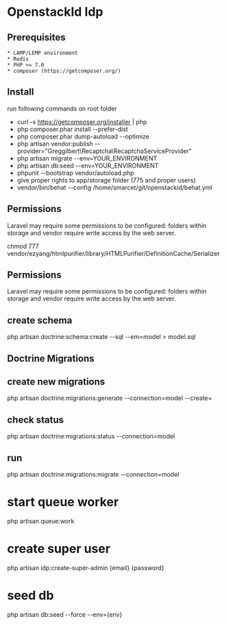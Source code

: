 # OpenstackId Idp

## Prerequisites

    * LAMP/LEMP environment
    * Redis
    * PHP >= 7.0
    * composer (https://getcomposer.org/)

## Install

run following commands on root folder
   * curl -s https://getcomposer.org/installer | php
   * php composer.phar install --prefer-dist
   * php composer.phar dump-autoload --optimize
   * php artisan vendor:publish --provider="Greggilbert\Recaptcha\RecaptchaServiceProvider"
   * php artisan migrate --env=YOUR_ENVIRONMENT
   * php artisan db:seed --env=YOUR_ENVIRONMENT
   * phpunit --bootstrap vendor/autoload.php
   * give proper rights to app/storage folder (775 and proper users)
   * vendor/bin/behat --config /home/smarcet/git/openstackid/behat.yml


## Permissions
   
Laravel may require some permissions to be configured: folders within storage and vendor require write access by the
web server. 

chmod 777 vendor/ezyang/htmlpurifier/library/HTMLPurifier/DefinitionCache/Serializer


## Permissions

Laravel may require some permissions to be configured: folders within storage and vendor require write access by the web server.   

## create schema

php artisan doctrine:schema:create --sql --em=model > model.sql

## Doctrine Migrations

## create new migrations

php artisan doctrine:migrations:generate --connection=model --create=<table-name>

## check status
php artisan doctrine:migrations:status --connection=model

## run
php artisan doctrine:migrations:migrate --connection=model 

# start queue worker

php artisan queue:work

# create super user

php artisan idp:create-super-admin {email} {password}

# seed db

php artisan db:seed --force --env={env}